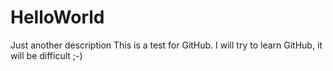 # HelloWorld
Just another description
This is a test for GitHub. 
I will try to learn GitHub, it will be difficult ;-)
